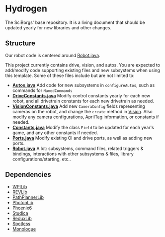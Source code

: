 # Hydrogen
The SciBorgs' base repository. It is a living document that should be updated yearly for new libraries and other changes.

## Structure
Our robot code is centered around [Robot.java](src/main/java/org/sciborgs1155/robot/Robot.java).

This project currently contains drive, vision, and autos. You are expected to add/modify code supporting existing files and new subsystems when using this template. Some of these files include but are not limited to:
- **[Autos.java](src/main/java/org/sciborgs1155/robot/commands/Autos.java)** Add code for new subsystems in `configureAutos`, such as commands for `NamedCommands`
- **[DriveConstants.java](src/main/java/org/sciborgs1155/robot/drive/DriveConstants.java)** Modify control constants yearly for each new robot, and all drivetrain constants for each new drivetrain as needed.
- **[VisionConstants.java](src/main/java/org/sciborgs1155/robot/vision/VisionConstants.java)** Add new `CameraConfig` fields representing cameras on the robot, and change the `create` method in [Vision](src/main/java/org/sciborgs1155/robot/vision/Vision.java). Also modify any camera configurations, AprilTag information, or constants if needed.
- **[Constants.java](src/main/java/org/sciborgs1155/robot/Constants.java)** Modify the class `Field` to be updated for each year's game, and any other constants if needed.
- **[Ports.java](src/main/java/org/sciborgs1155/robot/Ports.java)** Modify existing OI and drive ports, as well as adding new ports.
- **[Robot.java](src/main/java/org/sciborgs1155/robot/Robot.java)** A lot: subsystems, command files, related triggers & bindings, interactions with other subsystems & files, library configurations/starting, etc..

## Dependencies
- [WPILib](https://docs.wpilib.org/)
- [REVLib](https://docs.revrobotics.com/sparkmax/software-resources/spark-max-api-information)
- [PathPlannerLib](https://pathplanner.dev/home.html)
- [PhotonLib](https://docs.photonvision.org/en/latest/docs/programming/photonlib/adding-vendordep.html)
- [Phoenix6](https://v6.docs.ctr-electronics.com/en/stable/)
- [Studica](https://pdocs.kauailabs.com/navx-mxp/software/roborio-libraries/java/)
- [ReduxLib](https://docs.reduxrobotics.com/canandgyro/getting-started)
- [Spotless](https://github.com/diffplug/spotless/blob/main/plugin-gradle/README.md)
- [Monologue](https://github.com/shueja/Monologue)
